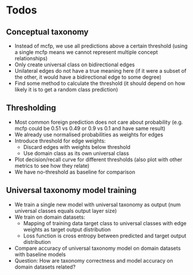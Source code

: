 # Todos

## Conceptual taxonomy

- Instead of mcfp, we use all predictions above a certain threshold (using a single mcfp means we cannot represent multiple concept relationships)
- Only create universal class on bidirectional edges
- Unilateral edges do not have a true meaning here (if it were a subset of the other, it would have a bidirectional edge to some degree)
- Find some method to calculate the threshold (it should depend on how likely it is to get a random class prediction)

## Thresholding

- Most common foreign prediction does not care about probability (e.g. mcfp could be 0.51 vs 0.49 or 0.9 vs 0.1 and have same result)
- We already use normalised probabilities as weights for edges
- Introduce threshold for edge weights:
  - Discard edges with weights below threshold
  - Use domain class as its own universal class
- Plot decision/recall curve for different thresholds (also plot with other metrics to see how they relate)
- We have no-threshold as baseline for comparison

## Universal taxonomy model training

- We train a single new model with universal taxonomy as output (num universal classes equals output layer size)
- We train on domain datasets:
  - Mapping of training data target class to universal classes with edge weights as target output distribution
  - Loss function is cross entropy between predicted and target output distribution
- Compare accuracy of universal taxonomy model on domain datasets with baseline models
- Question: How are taxonomy correctness and model accuracy on domain datasets related?
